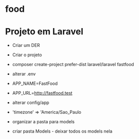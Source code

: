 # food

# Projeto em Laravel

- Criar um DER

- Criar o projeto

-  composer create-project prefer-dist laravel/laravel fastfood

- alterar .env

- APP_NAME=FastFood
- APP_URL=http://fastfood.test

- alterar config/app

- 'timezone' => 'America/Sao_Paulo


- organizar a pasta para models

 - criar pasta Models - deixar todos os models nela

